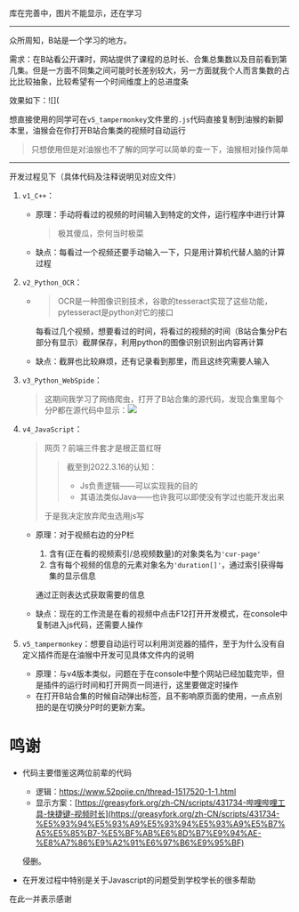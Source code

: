 库在完善中，图片不能显示，还在学习

----

众所周知，B站是一个学习的地方。



需求：在B站看公开课时，网站提供了课程的总时长、合集总集数以及目前看到第几集。但是一方面不同集之间可能时长差别较大，另一方面就我个人而言集数的占比比较抽象，比较希望有一个时间维度上的总进度条

效果如下：![](

想直接使用的同学可在`v5_tampermonkey`文件里的`.js`代码直接复制到油猴的新脚本里，油猴会在你打开B站合集类的视频时自动运行

> 只想使用但是对油猴也不了解的同学可以简单的查一下，油猴相对操作简单

-----

开发过程见下（具体代码及注释说明见对应文件）

1. `v1_C++`：

   + 原理：手动将看过的视频的时间输入到特定的文件，运行程序中进行计算

     > 极其傻瓜，奈何当时极菜

   + 缺点：每看过一个视频还要手动输入一下，只是用计算机代替人脑的计算过程

2. `v2_Python_OCR`：

   + > OCR是一种图像识别技术，谷歌的tesseract实现了这些功能，pytesseract是python对它的接口

     每看过几个视频，想要看过的时间，将看过的视频的时间（B站合集分P右部分有显示）截屏保存，利用python的图像识别识别出内容再计算

   + 缺点：截屏也比较麻烦，还有记录看到那里，而且这终究需要人输入

3. `v3_Python_WebSpide`：

   > 这期间我学习了网络爬虫，打开了B站合集的源代码，发现合集里每个分P都在源代码中显示：![]( 其中标记记为时间（单位为秒)

4. `v4_JavaScript`：

   > 网页？前端三件套才是根正苗红呀
   >
   > > 截至到2022.3.16的认知：
   > >
   > > + Js负责逻辑——可以实现我的目的
   > > + 其语法类似Java——也许我可以即使没有学过也能开发出来
   >
   > 于是我决定放弃爬虫选用js写

   + 原理：对于视频右边的分P栏

     1. 含有(正在看的视频索引/总视频数量)的对象类名为`'cur-page'`
     2. 含有每个视频的信息的元素对象名为`'duration[]'`，通过索引获得每集的显示信息

     通过正则表达式获取需要的信息

   + 缺点：现在的工作流是在看的视频中点击F12打开开发模式，在console中复制进入js代码，还需要人操作

5. `v5_tampermonkey`：想要自动运行可以利用浏览器的插件，至于为什么没有自定义插件而是在油猴中开发可见具体文件内的说明

   + 原理：与v4版本类似，问题在于在console中整个网站已经加载完毕，但是插件的运行时间和打开网页一同进行，这里要做定时操作
   + 在打开B站合集的时候自动弹出标签，且不影响原页面的使用，一点点别扭的是在切换分P时的更新方案。

# 鸣谢

+ 代码主要借鉴这两位前辈的代码

  + 逻辑：https://www.52pojie.cn/thread-1517520-1-1.html
  + 显示方案：[https://greasyfork.org/zh-CN/scripts/431734-哔哩哔哩工具-快捷键-视频时长](https://greasyfork.org/zh-CN/scripts/431734-%E5%93%94%E5%93%A9%E5%93%94%E5%93%A9%E5%B7%A5%E5%85%B7-%E5%BF%AB%E6%8D%B7%E9%94%AE-%E8%A7%86%E9%A2%91%E6%97%B6%E9%95%BF)

  侵删。

+ 在开发过程中特别是关于Javascript的问题受到学校学长的很多帮助

在此一并表示感谢
